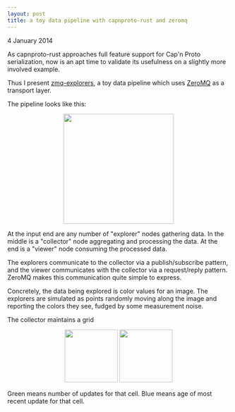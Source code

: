 ```yaml
---
layout: post
title: a toy data pipeline with capnproto-rust and zeromq
---
```


4 January 2014

As capnproto-rust approaches full feature support
for Cap'n Proto serialization,
now is an apt time to validate its usefulness on a
slightly more involved example.


Thus I present
[zmq-explorers](https://github.com/dwrensha/capnproto-rust/tree/master/examples/zmq-explorers),
a toy data pipeline which uses
[ZeroMQ](http://zeromq.org/)
as a transport layer.

The pipeline looks like this:
<center>
<img src="{{site.baseurl}}/assets/zmq-explorers.png"
     width="250"/>
</center>

At the input end are
any number of "explorer" nodes gathering data.
In the middle is
a "collector" node aggregating and processing the data.
At the end is a "viewer" node consuming the processed data.

The explorers communicate to the collector via a publish/subscribe
pattern, and the viewer communicates with the collector via a request/reply pattern.
ZeroMQ makes this communication quite simple to express.

Concretely, the data being explored
is color values for an image.
The explorers are simulated as points
randomly moving along the image
and reporting the colors they see,
fudged by some measurement noise.

The collector maintains a grid

<center>
<img src="{{site.baseurl}}/assets/rust_logo_colors.gif"
     width="120"/>
<img src="{{site.baseurl}}/assets/rust_logo_confidence.gif"
     width="120"/>
</center>

Green means number of updates for that cell.
Blue means age of most recent update for that cell.
